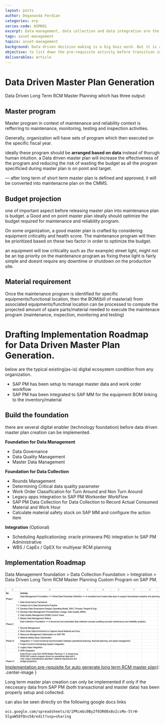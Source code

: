 ```yaml
---
layout: posts
author: Degananda Ferdian
categories: erp
series-code: ASM001
excerpt: Data management, data collection and data integration are the top three pilar for any data driven digital transformation project. Without any data, any DSS/Analytics platform will produce garbage.
tags: asset-management
topics: asset-management
background: Data driven decision making is a big buzz word. But it is actually fiable target state from a digital transformation project. There are some important pre-requisite which usually forgotten by the organization.
objective: to list down the pre-requisite activity before transition into data-driven long term master plan generation for maintenance and reliability.
deliverables: Article
---
```


# Data Driven Master Plan Generation

Data Driven Long Term RCM Master Planning which has three output:

## Master program

Master program in context of maintenance and reliability context is refferring to maintenance, monitoring, testing and inspection activities.

Generally, organization will have sets of program which then executed on the specific fiscal year. 

ideally these program should be **arranged based on data** instead of thorugh human intuition. a Data driven master plan will increase the effectiveness of the program and reducing the risk of wasting the budget as all the program specificied during master plan is on point and target.

&mdash; after long term of short term master plan is defined and approved, it will be converted into maintenacne plan on the CMMS.

## Budget projection

one of important aspect before releasing master plan into maintenance plan is budget. a Good and on point master plan ideally should optimize the budget required for maintenance and reliability program.

On some organization, a good master plan is crafted by considering equipment criticality and health score. The maintenance program will then be prioritized based on these two factor in order to optimize the budget.

an equipment will low criticality such as (for example) street light, might not be an top priority on the maintenance program as fixing these light is fairly simple and doesnt require any downtime or shutdown on the production site.

## Material requirement

Once the maintenance program is identified for specific equipments/functional location, then the BOM(bill of masterial) from associated equipments/functinal location can be processed to compute the projected amount of spare parts/material needed to execute the maintenace program (maintenance, inspection, monitoring and testing) 

# Drafting Implementation Roadmap for Data Driven Master Plan Generation.

below are the typical existing(as-is) digital ecosystem condition from any organization.

- SAP PM has been setup to manage master data and work order workflow
- SAP PM has been integrated to SAP MM for the equipment BOM linking to the inventory/material

## Build the foundation

there are several digital enabler (technology foundation) before data driven master plan creation can be implemented.

**Foundation for Data Management**

- Data Governance
- Data Quality Management
- Master Data Management

**Foundation for Data Collection**

- Rounds Management
- Determining Critical data quality parameter
- Work Order Classification for Turn Around and Non Turn Around
- Legacy apps integration to SAP PM Workorder WorkFlow
- SAP PM Data Collection for Data Collection to Record Actual Consumed Material and Work Hour
- Calculate material safety stock on SAP MM and configure the action item

**Integration** (Optional)

- Scheduling Application(eg: oracle primavera P6) integration to SAP PM
Administrative
- WBS / CapEx / OpEX for multiyear RCM planning

## Implementation Roadmap

Data Management foundation > Data Collection Foundation > Integration > Data Driven Long Term RCM Master Planning Custom Program on SAP PM.

![postimage80](/assets/images/2025-10/apm1.jpg)
[Implementation pre-requisite for auto generate long term RCM master plan](/assets/images/2025-10/apm1.jpg){: .center-image }

Long term master plan creation can only be implemented if only if the neccesary data from SAP PM (both transactional and master data) has been properly setup and collected.

can also be seen directly on the following google docs links

    ocs.google.com/spreadsheets/d/1PRimGc0By2f03R08x8oIcsMo-5trW-5lgaW58fQns58/edit?usp=sharing